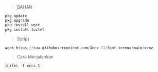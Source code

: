 > BAHAN
```python
pkg update
pkg upgrade
pkg install wget
pkg install toilet
```
> Script
```python
wget https://raw.githubusercontent.com/Xenz-11/font-termux/main/xenz
```
> Cara Menjalankan
```
toilet -f xenz.1
```
